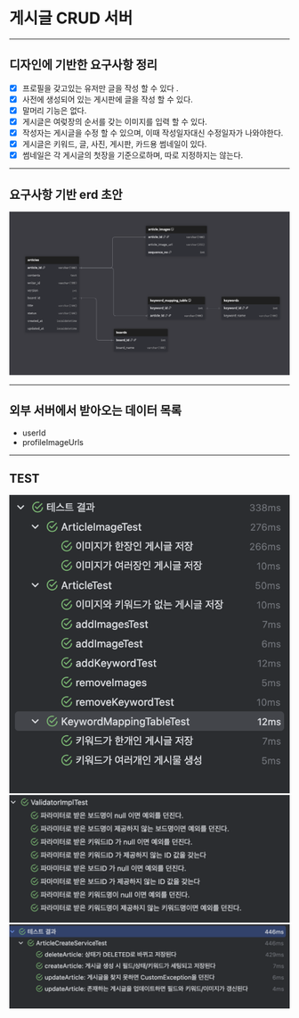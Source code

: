 # 게시글 CRUD 서버 

----


## 디자인에 기반한 요구사항 정리

- [x] 프로필을 갖고있는 유저만 글을 작성 할 수 있다 .
- [x] 사전에 생성되어 있는 게시판에 글을 작성 할 수 있다.
- [x] 말머리 기능은 없다.
- [x] 게시글은 여렂장의 순서를 갖는 이미지를 입력 할 수 있다.
- [x] 작성자는 게시글을 수정 할 수 있으며, 이때 작성일자대신 수정일자가 나와야한다.
- [x] 게시글은 키워드, 글, 사진, 게시판, 카드용 썸네일이 있다.
- [x] 썸네일은 각 게시글의 첫장을 기준으로하며, 따로 지정하지는 않는다.

----

## 요구사항 기반 erd 초안 

![erd-2.png](docs/images/erd-2.png)


----

## 외부 서버에서 받아오는 데이터 목록
- userId
- profileImageUrls

---

## TEST

![test_entity.png](docs/images/test_entity.png)
![Validator Test.png](docs/images/Validator%20Test.png)
![CREATE.png](docs/images/CREATE.png)
